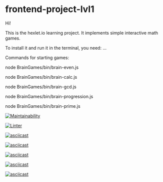 # frontend-project-lvl1

Hi!

This is the hexlet.io learning project. It implements simple interactive math games.

To install it and run it in the terminal, you need:
...

Commands for starting games:

node BrainGames/bin/brain-even.js

node BrainGames/bin/brain-calc.js

node BrainGames/bin/brain-gcd.js

node BrainGames/bin/brain-progression.js

node BrainGames/bin/brain-prime.js

[![Maintainability](https://api.codeclimate.com/v1/badges/a99a88d28ad37a79dbf6/maintainability)](https://codeclimate.com/github/eilmoon/frontend-project-lvl1)

[![Linter](https://github.com/eilmoon/frontend-project-lvl1/workflows/Linter_starter/badge.svg)](https://github.com/eilmoon/frontend-project-lvl1/actions)

[![asciicast](https://asciinema.org/a/b9pwYHM7Dy5ox3UYx2Mun5ZOH.svg)](https://asciinema.org/a/b9pwYHM7Dy5ox3UYx2Mun5ZOH)

[![asciicast](https://asciinema.org/a/363435.svg)](https://asciinema.org/a/363435)

[![asciicast](https://asciinema.org/a/363561.svg)](https://asciinema.org/a/363561)

[![asciicast](https://asciinema.org/a/363699.svg)](https://asciinema.org/a/363699)

[![asciicast](https://asciinema.org/a/363734.svg)](https://asciinema.org/a/363734)

